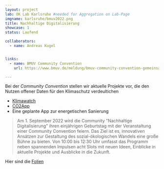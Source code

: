 ```yaml
---
layout: project
lab: OK Lab Karlsruhe #needed for Aggregation on Lab-Page
imgname: karlsruhe/bmuv2022.png
title: Nachhaltige Digitalisierung
showcase: 1
status: Laufend

collaborators:
  - name: Andreas Kugel


links:
  - name: BMUV Community Convention
    url: https://www.bmuv.de/meldung/bmuv-community-convention-gemeinsam-zu-gruenen-loesungen

---
```



Bei der *Community Convention* stellen wir aktuelle Projekte vor, die den Nutzen 
offener Daten für den Klimaschutz verdeultichen

 * [Klimawatch](https://klimawatch.de)
 * [CO2App](/projekte/klimadashboard/)
 * Eine geplante App zur energetischen Sanierung

> Am 1. September 2022 wird die Community "Nachhaltige Digitalisierung" ihren einjährigen Geburtstag mit der Veranstaltung einer Community Convention feiern. Das Ziel ist es, innovativen Ansätzen zur Gestaltung des sozial-ökologischen Wandels eine große Bühne zu bieten.
Von 10:00 bis 12:30 Uhr umfasst das Programm neben spannenden Impulsen acht Slots mit neuen Ideen, Einblicke in aktuelle Projekte und Ausblicke in die Zukunft. 

Hier sind die [Folien](/projects/karlsruhe/bmuvTalk2022.pdf)

